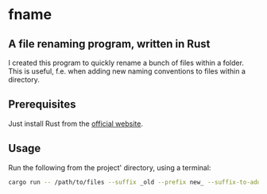 # fname
## A file renaming program, written in Rust

I created this program to quickly rename a bunch of files within a folder.
This is useful, f.e. when adding new naming conventions to files within a directory.

## Prerequisites

Just install Rust from the [official website](https://www.rust-lang.org/).

## Usage

Run the following from the project' directory, using a terminal:

```bash
cargo run -- /path/to/files --suffix _old --prefix new_ --suffix-to-add .txt --char-map o:n," ":_
```
